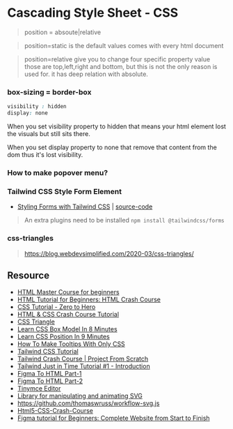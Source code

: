 # Cascading Style Sheet - CSS


> position = absoute|relative

> position=static is the default values comes with every html document

> position=relative give you to change four specific property value those are top,left,right and bottom, but this is not the only reason is used for.
it has deep relation with absolute.


### box-sizing = border-box

```css
visibility : hidden
display: none
```

When you set visibility property to hidden that means your html element lost the visuals but still sits there.

When you set display property to none that remove that content from the dom thus it's lost visibility.

### How to make popover menu?


### Tailwind CSS Style Form Element
* [Styling Forms with Tailwind CSS](https://www.youtube.com/watch?v=pONeWAzDsQg) | [source-code](https://play.tailwindcss.com/oOpq1MifsS)

> An extra plugins need to be installed `npm install @tailwindcss/forms`

### css-triangles
> https://blog.webdevsimplified.com/2020-03/css-triangles/

## Resource
* [HTML Master Course for beginners](https://www.youtube.com/playlist?list=PLZij6bgEHkTWmiVApgI0Nvwqd8KC6LlzU)
* [HTML Tutorial for Beginners: HTML Crash Course](https://www.youtube.com/watch?v=qz0aGYrrlhU)
* [CSS Tutorial - Zero to Hero](https://www.youtube.com/watch?v=1Rs2ND1ryYc)
* [HTML & CSS Crash Course Tutorial](https://www.youtube.com/watch?v=hu-q2zYwEYs&list=PL4cUxeGkcC9ivBf_eKCPIAYXWzLlPAm6G)
* [CSS Triangle](https://css-tricks.com/snippets/css/css-triangle)
* [Learn CSS Box Model In 8 Minutes](https://www.youtube.com/watch?v=rIO5326FgPE)
* [Learn CSS Position In 9 Minutes](https://www.youtube.com/watch?v=jx5jmI0UlXU)
* [How To Make Tooltips With Only CSS](https://www.youtube.com/watch?v=ujlpzTyJp-M)
* [Tailwind CSS Tutorial](https://www.youtube.com/watch?v=bxmDnn7lrnk&list=PL4cUxeGkcC9gpXORlEHjc5bgnIi5HEGhw)
* [Tailwind Crash Course | Project From Scratch](https://www.youtube.com/watch?v=dFgzHOX84xQ)
* [Tailwind Just in Time Tutorial #1 - Introduction](https://www.youtube.com/watch?v=aQS7kaje-24&list=PL4cUxeGkcC9ht1OMQPhBVKAb2dVLhg-MJ)
* [Figma To HTML Part-1](https://www.youtube.com/watch?v=rRcKgrM4kzE)
* [Figma To HTML Part-2](https://www.youtube.com/watch?v=DJ0Xad60pTM)
* [Tinymce Editor](https://github.com/tinymce/tinymce)
* [Library for manipulating and animating SVG](https://svgjs.dev/docs/3.0/)
* https://github.com/thomaswruss/workflow-svg.js
* [Html5-CSS-Crash-Course](https://drive.google.com/file/d/1_Foacwz1JkYD36CWHoxDtqi3CoQkOdiP/view)
* [Figma tutorial for Beginners: Complete Website from Start to Finish](https://www.youtube.com/watch?v=HZuk6Wkx_Eg)
